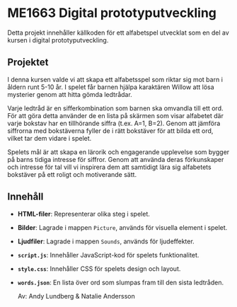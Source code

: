# ME1663 Digital prototyputveckling

Detta projekt innehåller källkoden för ett alfabetspel utvecklat som en del av kursen i digital prototyputveckling.

## Projektet
I denna kursen valde vi att skapa ett alfabetsspel som riktar sig mot barn i åldern runt 5-10 år. I spelet får barnen hjälpa karaktären Willow att lösa mysterier genom att hitta gömda ledtrådar.

Varje ledtråd är en sifferkombination som barnen ska omvandla till ett ord. För att göra detta använder de en lista på skärmen som visar alfabetet där varje bokstav har en tillhörande siffra (t.ex. A=1, B=2). Genom att jämföra siffrorna med bokstäverna fyller de i rätt bokstäver för att bilda ett ord, vilket tar dem vidare i spelet.

Spelets mål är att skapa en lärorik och engagerande upplevelse som bygger på barns tidiga intresse för siffror. Genom att använda deras förkunskaper och intresse för tal vill vi inspirera dem att samtidigt lära sig alfabetets bokstäver på ett roligt och motiverande sätt.


## Innehåll

- **HTML-filer**: Representerar olika steg i spelet.
- **Bilder**: Lagrade i mappen `Picture`, används för visuella element i spelet.
- **Ljudfiler**: Lagrade i mappen `Sounds`, används för ljudeffekter.
- **`script.js`**: Innehåller JavaScript-kod för spelets funktionalitet.
- **`style.css`**: Innehåller CSS för spelets design och layout.
- **`words.json`**: En lista över ord som slumpas fram till den sista ledtråden.

  Av: Andy Lundberg & Natalie Andersson

